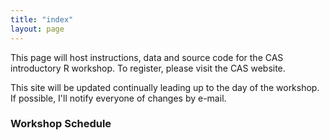 ```yaml
---
title: "index"
layout: page
---
```


This page will host instructions, data and source code for the CAS introductory R workshop. To register, please visit the CAS website.

This site will be updated continually leading up to the day of the workshop. If possible, I'll notify everyone of changes by e-mail.

### Workshop Schedule


